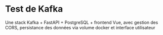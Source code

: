 # Test de Kafka

Une stack Kafka + FastAPI + PostgreSQL + frontend Vue, avec gestion des CORS, persistance des données via volume docker et interface utilisateur
